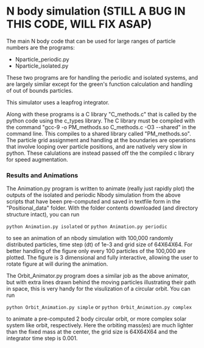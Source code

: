 # N body simulation (STILL A BUG IN THIS CODE, WILL FIX ASAP)

The main N body code that can be used for large ranges of particle numbers are the programs:
- Nparticle_periodic.py
- Nparticle_isolated.py

These two programs are for handling the periodic and isolated systems, and are largely similar except for the green's
function calculation and handling of out of bounds particles.

This simulator uses a leapfrog integrator.

Along with these programs is a C library "C_methods.c" that is called by the python code using the c_types library. The C library must be compiled with the command "gcc-9 -o PM_methods.so C_methods.c -O3 --shared" in the command line. This compiles to a shared library called "PM_methods.so". The particle grid assignment and handling at the boundaries are operations that involve looping over particle positions, and are natively very slow in python. These calulations are instead passed off the the compiled c library for speed augmentation. 

### Results and Animations

The Animation.py program is written to animate (really just rapidly plot) the outputs of the isolated and periodic Nbody simulation from the above scripts that have been pre-computed and saved in textfile form in the "Positional_data" folder. With the folder contents downloaded (and directory structure intact), you can run

```python Animation.py isolated```
or 
```python Animation.py periodic```

to see an animation of an nbody simulation with 100,000 randomly distributed particles, time step (dt) of 1e-3 and grid size of 64X64X64. For better handling of the figure only every 100 particles of the 100,000 are plotted. The figure is 3 dimensional and fully interactive, allowing the user to rotate figure at will during the animation. 

The Orbit_Animator.py program does a similar job as the above animator, but with extra lines drawn behind the moving particles illustrating their path in space, this is very handy for the visulization of a circular orbit. You can run

```python Orbit_Animation.py simple```
or 
```python Orbit_Animation.py complex```

to animate a pre-computed 2 body circular orbit, or more complex solar system like orbit, respectively. Here the orbiting mass(es) are much lighter than the fixed mass at the center, the grid size is 64X64X64 and the integrator time step is 0.001.
